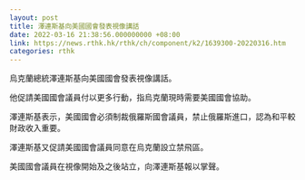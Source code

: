 ```yaml
---
layout: post
title: 澤連斯基向美國國會發表視像講話
date: 2022-03-16 21:38:56.000000000 +08:00
link: https://news.rthk.hk/rthk/ch/component/k2/1639300-20220316.htm
categories: rthk
---
```


烏克蘭總統澤連斯基向美國國會發表視像講話。

他促請美國國會議員付以更多行動，指烏克蘭現時需要美國國會協助。

澤連斯基表示，美國國會必須制裁俄羅斯國會議員，禁止俄羅斯進口，認為和平較財政收入重要。

澤連斯基又促請美國國會議員同意在烏克蘭設立禁飛區。

美國國會議員在視像開始及之後站立，向澤連斯基報以掌聲。
